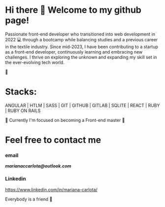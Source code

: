 


# Hi there 👋 Welcome to my github page!

Passionate front-end developer who transitioned into web development in 2022 💻 through a bootcamp while balancing studies and a previous career in the textile industry. Since mid-2023, I have been contributing to a startup as a front-end developer, continuously learning and embracing new challenges. I thrive on exploring the unknown and expanding my skill set in the ever-evolving tech world.

 🚀

# Stacks:
ANGULAR | HTLM | SASS | GIT | GITHUB | GITLAB | SQLITE | REACT | RUBY | RUBY ON RAILS

🔭 Currently I'm focused on becoming a Front-end master 💪

# Feel free to contact me 

### email 

**_marianaccarlota@outlook.com_**

### Linkedin

https://www.linkedin.com/in/mariana-carlota/

Everybody is a friend 🍻




<!--
**MarianaCarlota/MarianaCarlota** is a ✨ _special_ ✨ repository because its `README.md` (this file) appears on your GitHub profile.

Here are some ideas to get you started:

- 🔭 I’m currently working on ...
- 🌱 I’m currently learning ...
- 👯 I’m looking to collaborate on ...
- 🤔 I’m looking for help with ...
- 💬 Ask me about ...
- 📫 How to reach me: ...
- 😄 Pronouns: ...
- ⚡ Fun fact: ...
-->
